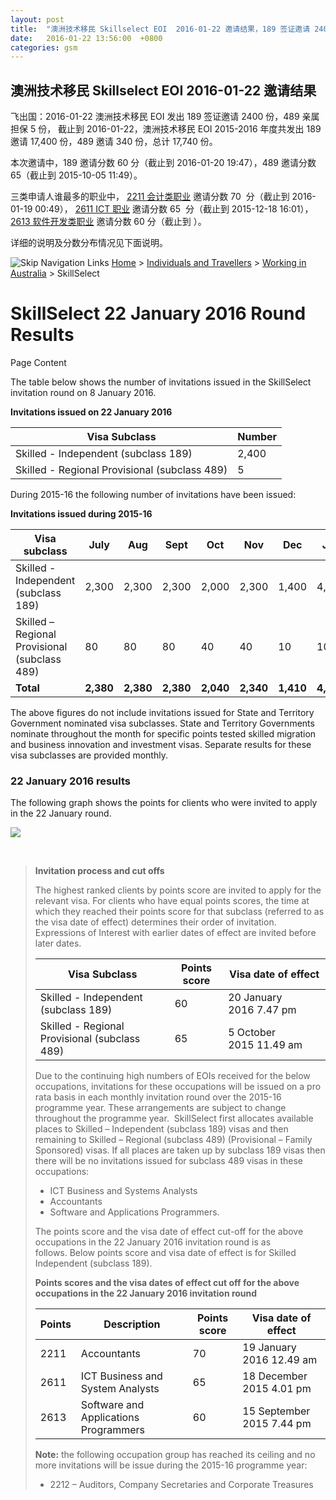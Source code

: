 ```yaml
---
layout: post
title:  "澳洲技术移民 Skillselect EOI  2016-01-22 邀请结果，189 签证邀请 2400 份，489 亲属担保 5 份"
date:   2016-01-22 13:56:00  +0800
categories: gsm
---
```


## 澳洲技术移民 Skillselect EOI  2016-01-22 邀请结果

飞出国：2016-01-22 澳洲技术移民 EOI 发出 189 签证邀请 2400 份，489 亲属担保 5 份，
截止到 2016-01-22，澳洲技术移民 EOI 2015-2016 年度共发出 189 邀请 17,400 份，489 邀请 340 份，总计 17,740 份。

本次邀请中，189 邀请分数 60 分（截止到 2016-01-20 19:47），489 邀请分数 65（截止到 2015-10-05 11:49）。

三类申请人谁最多的职业中， [2211 会计类职业](http://bbs.fcgvisa.com/t/anzsco-2211-accountants-flyabroad/7058) 邀请分数 70  分（截止到 2016-01-19 00:49），
[2611 ICT 职业](http://bbs.fcgvisa.com/t/anzsco-2611-ict-ict-business-and-systems-analysts-flyabroad/7133) 邀请分数 65  分（截止到 2015-12-18 16:01），
[2613 软件开发类职业](http://bbs.fcgvisa.com/t/anzsco-2613-software-and-applications-programmers-flyabroad/7134) 邀请分数 60 分（截止到 ）。

详细的说明及分数分布情况见下面说明。

<!--Global navigation (Breadcrumbs) goes here --><style>                                                                 
>     li ul li.static ul {display:none; }
>     li ul li.selected ul {display:block; }
>     li.selected ul li ul {display:block; }
>     .real-breadcrumb h2 { display:none; }
> </style> ![Skip Navigation Links](/WebResource.axd?d=HpVuKBQdcWfj-Z1C5oixvYCVuG0UlZ85GNrDGaodyu34mrhujgCOkWDPGlvV6s2ssOdsTpE7s3AoykT35cfsFAPCd658B7MHfYJU7uEcH-Y1&t=635117281265614829) [Home](/) \> [Individuals and Travellers](/Trav) \> [Working in Australia](/Trav/Work) \> SkillSelect
> 
> # SkillSelect 22 January 2016 Round Results
> 
> Page Content
> 
> ​​​​The table below shows the number of invitations issued in the SkillSelect invitation round on&nbsp;8 January 2016.
> 
> **Invitations issued&nbsp;on&nbsp;22 January 2016**
> 
> | Visa Subclass | Number |
> | --- | --- |
> | Skilled - Independent (subclass 189) | 2,400 |
> | Skilled - Regional Provisional (subclass 489) | 5 |
> 
> During 2015-16 the following number of invitations have been issued:
> 
> **Invitations issued&nbsp;during 2015-16**
> 
> | Visa subclass | July | Aug | Sept | Oct | Nov | Dec | Jan | Total |
> | --- | --- | --- | --- | --- | --- | --- | --- | --- |
> | Skilled - Independent (subclass 189) | 2,300 | 2,300 | 2,300 | 2,000 | 2,300 | 1,400 | 4,800 | 17,400 |
> | Skilled – Regional Provisional (subclass 489) | 80 | 80 | 80 | 40 | 40 | 10 | 10 | 340 |
> | **Total** | **2,380** | **2,380** | **2,380** | **2,040** | **2,340** | **1,410** | **4,810** | **17,740** |
> 
> The above figures do not include invitations issued for State and Territory Government nominated visa subclasses. State and Territory Governments nominate throughout the month for specific points tested skilled migration and business innovation and investment visas. Separate results for these visa subclasses are provided monthly.
> 
> ### 22 January 2016 results
> 
> The following graph shows the points for clients who were invited to apply in the&nbsp;22&nbsp;January&nbsp;round.
> 
> ![](https://www.border.gov.au/WorkinginAustralia/PublishingImages/22-Jan-2016.jpg)
> 
>    ​
> 
> **Invitation process and cut offs**
> 
> The highest ranked clients by points score are invited to apply for the relevant visa. For clients who have equal points scores, the time at which they reached their points score for that subclass (referred to as the visa date of effect) determines their order of invitation. Expressions of Interest with earlier dates of effect are invited before later dates.
> 
> | Visa Subclass | Points score | Visa date of effect |
> | --- | --- | --- |
> | Skilled - Independent (subclass 189) | 60 | 20 January 2016&nbsp;7.47&nbsp;pm |
> | Skilled - Regional Provisional (subclass 489) | 65 | 5 October 2015&nbsp;11.49 am |
> 
> Due to the continuing high numbers of EOIs received for the below occupations, invitations for these occupations will be issued on a pro rata basis in each monthly invitation round over the 2015-16 programme year. These arrangements are subject to change throughout the programme year.&nbsp; SkillSelect first allocates available places to Skilled – Independent (subclass 189) visas and then remaining to Skilled – Regional (subclass 489) (Provisional – Family Sponsored) visas. If all places are taken up by subclass 189 visas then there will be no invitations issued for subclass 489 visas in these occupations:
> 
> - ICT Business and Systems Analysts
> - Accountants​
> - Software and Applications Programmers.
> 
> The points score and the visa date of effect cut-off for the above occupations in the&nbsp;22 January&nbsp;2016 invitation round is as follows.&nbsp;Below points score and visa date of effect is for Skilled Independent (subclass 189).
> 
> **Points scores and the visa dates of effect cut off for the above occupations in the&nbsp;22 January&nbsp;2016 invitation round**
> 
> | Points | Description | Points score | Visa date of effect |
> | --- | --- | --- | --- |
> | 2211 | Accountants | 70&nbsp; | 19 January 2016 12.49 am |
> | 2611 | ICT Business and ​System Analysts | 65&nbsp; | 18 December 2015 4.01 pm |
> | 2613 | Software and Applications Programmers | 60 | 15 September 2015 7.44 pm |
> 
> **Note:**&nbsp;the following occupation group has reached its ceiling and no more invitations will be issue during the 2015-16 programme year:
> 
> - 2212 – Auditors, Company Secretaries and Corporate Treasures 
> 
